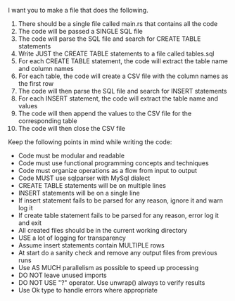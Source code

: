 I want you to make a file that does the following.

1) There should be a single file called main.rs that contains all the code
2) The code will be passed a SINGLE SQL file
3) The code will parse the SQL file and search for CREATE TABLE statements
4) Write JUST the CREATE TABLE statements to a file called tables.sql
5) For each CREATE TABLE statement, the code will extract the table name and column names
6) For each table, the code will create a CSV file with the column names as the first row
6) The code will then parse the SQL file and search for INSERT statements
7) For each INSERT statement, the code will extract the table name and values
8) The code will then append the values to the CSV file for the corresponding table
9) The code will then close the CSV file


Keep the following points in mind while writing the code:
- Code must be modular and readable
- Code must use functional programming concepts and techniques
- Code must organize operations as a flow from input to output
- Code MUST use sqlparser with MySql dialect
- CREATE TABLE statements will be on multiple lines
- INSERT statements will be on a single line
- If insert statement fails to be parsed for any reason, ignore it and warn log it
- If create table statement fails to be parsed for any reason, error log it and exit
- All created files should be in the current working directory
- USE a lot of logging for transparency
- Assume insert statements contain MULTIPLE rows
- At start do a sanity check and remove any output files from previous runs
- Use AS MUCH parallelism as possible to speed up processing
- DO NOT leave unused imports
- DO NOT USE "?" operator. Use unwrap() always to verify results
- Use Ok type to handle errors where appropriate